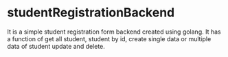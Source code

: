 # studentRegistrationBackend
It is a simple student registration form backend created using golang.
It has a function of get all student, student by id, create single data or multiple data of student update and delete.
